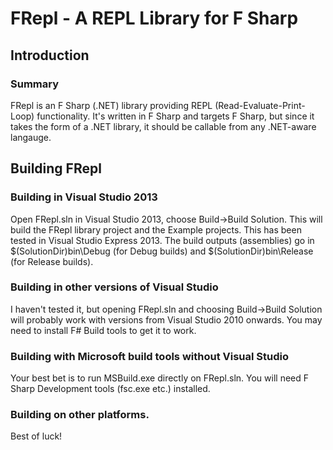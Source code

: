 # FRepl - A REPL Library for F Sharp

## Introduction

### Summary

FRepl is an F Sharp (.NET) library providing REPL (Read-Evaluate-Print-Loop) functionality. It's written in F Sharp and targets F Sharp, but since it takes the form of a .NET library, it should be callable from any .NET-aware langauge.

## Building FRepl

### Building in Visual Studio 2013
Open FRepl.sln in Visual Studio 2013, choose Build->Build Solution. This will build the FRepl library project and the Example projects. This has been tested in Visual Studio Express 2013.
The build outputs (assemblies) go in $(SolutionDir)bin\Debug (for Debug builds) and $(SolutionDir)bin\Release (for Release builds).

### Building in other versions of Visual Studio
I haven't tested it, but opening FRepl.sln and choosing Build->Build Solution will probably work with versions from Visual Studio 2010 onwards. You may need to install F# Build tools to get it to work.

### Building with Microsoft build tools without Visual Studio
Your best bet is to run MSBuild.exe directly on FRepl.sln. You will need F Sharp Development tools (fsc.exe etc.) installed.

### Building on other platforms.
Best of luck!




